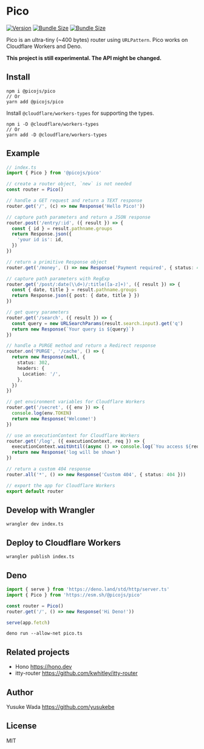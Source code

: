 # Pico

[![Version](https://img.shields.io/npm/v/@picojs/pico.svg)](https://npmjs.com/package/@picojs/pico)
[![Bundle Size](https://img.shields.io/bundlephobia/min/@picojs/pico)](https://bundlephobia.com/result?p=@picojs/pico)
[![Bundle Size](https://img.shields.io/bundlephobia/minzip/@picojs/pico)](https://bundlephobia.com/result?p=@picojs/pico)

Pico is an ultra-tiny (~400 bytes) router using `URLPattern`.
Pico works on Cloudflare Workers and Deno.

**This project is still experimental. The API might be changed.**

## Install

```
npm i @picojs/pico
// Or
yarn add @picojs/pico
```

Install `@cloudflare/workers-types` for supporting the types.

```
npm i -D @cloudflare/workers-types
// Or
yarn add -D @cloudflare/workers-types
```

## Example

```ts
// index.ts
import { Pico } from '@picojs/pico'

// create a router object, `new` is not needed
const router = Pico()

// handle a GET request and return a TEXT response
router.get('/', (c) => new Response('Hello Pico!'))

// capture path parameters and return a JSON response
router.post('/entry/:id', ({ result }) => {
  const { id } = result.pathname.groups
  return Response.json({
    'your id is': id,
  })
})

// return a primitive Response object
router.get('/money', () => new Response('Payment required', { status: 402 }))

// capture path parameters with RegExp
router.get('/post/:date(\\d+)/:title([a-z]+)', ({ result }) => {
  const { date, title } = result.pathname.groups
  return Response.json({ post: { date, title } })
})

// get query parameters
router.get('/search', ({ result }) => {
  const query = new URLSearchParams(result.search.input).get('q')
  return new Response(`Your query is ${query}`)
})

// handle a PURGE method and return a Redirect response
router.on('PURGE', '/cache', () => {
  return new Response(null, {
    status: 302,
    headers: {
      Location: '/',
    },
  })
})

// get environment variables for Cloudflare Workers
router.get('/secret', ({ env }) => {
  console.log(env.TOKEN)
  return new Response('Welcome!')
})

// use an executionContext for Cloudflare Workers
router.get('/log', ({ executionContext, req }) => {
  executionContext.waitUntil((async () => console.log(`You access ${req.url.toString()}`))())
  return new Response('log will be shown')
})

// return a custom 404 response
router.all('*', () => new Response('Custom 404', { status: 404 }))

// export the app for Cloudflare Workers
export default router
```

## Develop with Wrangler

```
wrangler dev index.ts
```

## Deploy to Cloudflare Workers

```
wrangler publish index.ts
```

## Deno

```ts
import { serve } from 'https://deno.land/std/http/server.ts'
import { Pico } from 'https://esm.sh/@picojs/pico'

const router = Pico()
router.get('/', () => new Response('Hi Deno!'))

serve(app.fetch)
```

```
deno run --allow-net pico.ts
```

## Related projects

- Hono <https://hono.dev>
- itty-router <https://github.com/kwhitley/itty-router>

## Author

Yusuke Wada <https://github.com/yusukebe>

## License

MIT
